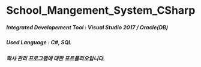 # School_Mangement_System_CSharp

##### Integrated Developement Tool : Visual Studio 2017 / Oracle(DB)
##### Used Language : C#, SQL

##### 학사 관리 프로그램에 대한 포트폴리오입니다.
